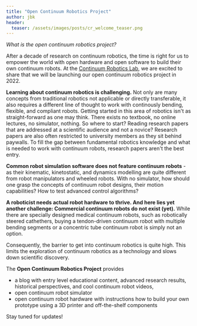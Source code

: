 ```yaml
---
title: "Open Continuum Robotics Project"
author: jbk
header:
  teaser: /assets/images/posts/cr_welcome_teaser.png
---
```

*What is the open continuum robotics project?*

After a decade of research on continuum robotics, the time is right for us to empower the world with open hardware and open software to build their own continuum robots. At the [Continuum Robotics Lab](https://crl.utm.utoronto.ca), we are excited to share that we will be launching our open continuum robotics project in 2022. 

**Learning about continuum robotics is challenging.** Not only are many concepts from traditional robotics not applicable or directly transferable, it also requires a different line of thought to work with continously bending, flexible, and compliant robots. Getting started in this area of robotics isn't as straight-forward as one may think. There exists no textbook, no online lectures, no simulator, nothing. So where to start? Reading research papers that are addressed at a scientific audience and not a novice? Research papers  are also often restricted to university members as they sit behind paywalls. To fill the gap between fundamental robotics knowledge and what is needed to work with continuum robots, research papers aren't the best entry. 

**Common robot simulation software does not feature continuum robots** - as their kinematic, kinetostatic, and dynamics modelling are quite different from robot manipulators and wheeled robots. With no simulator, how should one grasp the concepts of continuum robot designs, their motion capabilities? How to test advanced control algorithms?

**A roboticist needs actual robot hardware to thrive. And here lies yet another challenge: Commercial continuum robots do not exist (yet).** While there are specially designed medical continuum robots, such as robotically steered cathethers, buying a tendon-driven continuum robot with multiple bending segments or a concentric tube continuum robot is simply not an option. 

Consequently, the barrier to get into continuum robotics is quite high. This limits the exploration of continuum robotics as a technology and slows down scientific discovery. 

The **Open Continuum Robotics Project** provides 
- a blog with entry level educational content, advanced research results, historical perspectives, and cool continuum robot videos,
- open continuum robot simulator
- open continuum robot hardware with instructions how to build your own prototype using a 3D printer and off-the-shelf components

Stay tuned for updates!